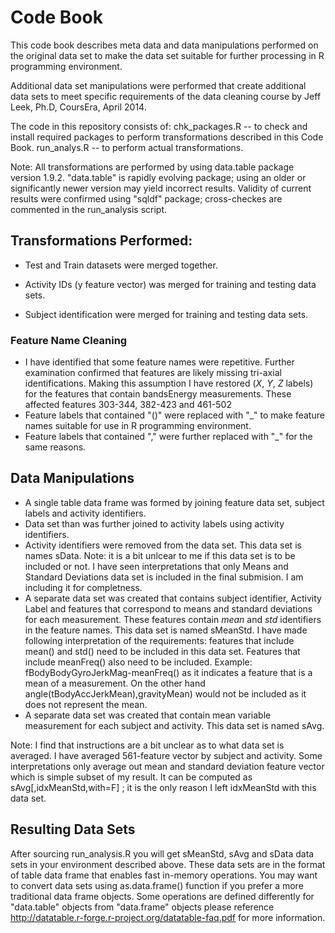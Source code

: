 Code Book
==========

This code book describes meta data and data manipulations performed on the 
original data set to make the data set suitable for further processing in R 
programming environment.

Additional data set manipulations were performed that create additional data sets
to meet specific requirements of the data cleaning course by Jeff Leek, Ph.D, 
CoursEra, April 2014.

The code in this repository consists of:
chk_packages.R -- to check and install required packages to perform transformations 
described in this Code Book.
run_analys.R -- to perform actual transformations.

Note: All transformations are performed by using data.table package version 1.9.2.
"data.table" is rapidly evolving package; using an older or significantly newer 
version may yield incorrect results. Validity of current results were confirmed
using "sqldf" package; cross-checkes are commented in the run_analysis script. 

Transformations Performed:
--------------------------

* Test and Train datasets were merged together.

* Activity IDs (y feature vector) was merged for training and testing data sets.

* Subject identification were merged for training and testing data sets.

### Feature Name Cleaning
 * I have identified that some feature names were repetitive. Further examination 
  confirmed that features are likely missing tri-axial identifications. 
  Making this assumption I have restored (_X_, _Y_, _Z_ labels) for the features 
  that contain bandsEnergy measurements. These affected features 303-344, 382-423 and
  461-502
 * Feature labels that contained "()" were replaced with "_" to make feature names
   suitable for use in R programming environment.
 * Feature labels that contained "," were further replaced with "_" for the same 
   reasons.

Data Manipulations
------------------
* A single table data frame was formed by joining feature data set, subject labels and
activity identifiers.
* Data set than was further joined to activity labels using activity identifiers.
* Activity identifiers were removed from the data set. This data set is names sData.
  Note: it is a bit unlcear to me if this data set is to be included or not. I
  have seen interpretations that only Means and Standard Deviations data set
  is included in the final submision. I am including it for completness.
* A separate data set was created that contains subject identifier, Activity Label and
  features that correspond to means and standard deviations for each measurement. These
  features contain _mean_ and _std_ identifiers in the feature names. This data set is 
  named sMeanStd.
  I have made following interpretation of the requirements:
  features that include mean() and std() need to be included in this data set.
  Features that include meanFreq() also need to be included. Example: 
  fBodyBodyGyroJerkMag-meanFreq() as it indicates a feature that is a mean of a 
  measurement. On the other hand angle(tBodyAccJerkMean),gravityMean) would not
  be included as it does not represent the mean.
* A separate data set was created that contain mean variable measurement for each subject
  and activity. This data set is named sAvg. 
  
Note: I find that instructions are a bit unclear as to what data set is averaged. 
I have averaged 561-feature vector by subject and activity. Some interpretations 
only average out mean and standard deviation feature vector which is simple 
subset of my result.
It can be computed as sAvg[,idxMeanStd,with=F] ;
it is the only reason I left idxMeanStd with this data set.

Resulting Data Sets
-------------------
After sourcing run_analysis.R you will get sMeanStd, sAvg and sData data sets in your 
environment described above. These data sets are in the format of table data frame that
enables fast in-memory operations. You may want to convert data sets using 
as.data.frame() function if you prefer a more traditional data frame objects. 
Some operations are defined differently for "data.table" objects from 
"data.frame" objects please reference 
http://datatable.r-forge.r-project.org/datatable-faq.pdf
for more information.
